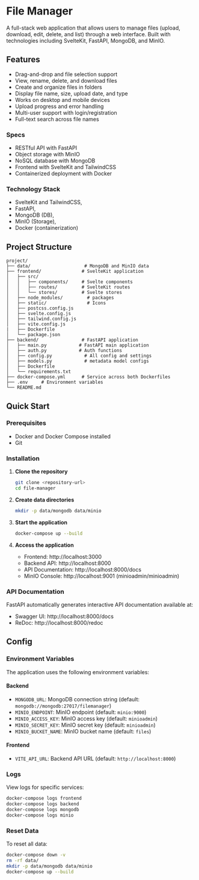 # File Manager

A full-stack web application that allows users to manage files (upload, download, edit, delete, and list) through a web interface. Built with technologies including SvelteKit, FastAPI, MongoDB, and MinIO.

## Features

- Drag-and-drop and file selection support
- View, rename, delete, and download files
- Create and organize files in folders
- Display file name, size, upload date, and type
- Works on desktop and mobile devices
- Upload progress and error handling
- Multi-user support with login/registration
- Full-text search across file names

### Specs

- RESTful API with FastAPI
- Object storage with MinIO
- NoSQL database with MongoDB
- Frontend with SvelteKit and TailwindCSS
- Containerized deployment with Docker

### Technology Stack

- SvelteKit and TailwindCSS, 
- FastAPI, 
- MongoDB (DB),
- MinIO (Storage), 
- Docker (containerization)

## Project Structure

```
project/
├── data/                    # MongoDB and MinIO data
├── frontend/               # SvelteKit application
│   ├── src/
│   │   ├── components/     # Svelte components
│   │   ├── routes/         # SvelteKit routes
│   │   └── stores/         # Svelte stores
│   ├── node_modules/         # packages
│   ├── static/               # Icons
│   ├── postcss.config.js
│   ├── svelte.config.js
│   ├── tailwind.config.js
│   ├── vite.config.js
|   ├── Dockerfile
│   └── package.json
├── backend/                # FastAPI application
│   ├── main.py            # FastAPI main application
│   ├── auth.py            # Auth functions
│   ├── config.py            # All config and settings
│   ├── models.py            # metadata model configs
│   ├── Dockerfile
│   └── requirements.txt
├── docker-compose.yml      # Service across both Dockerfiles
├── .env     # Environment variables
└── README.md
```

## Quick Start

### Prerequisites
- Docker and Docker Compose installed
- Git

### Installation

1. **Clone the repository**
   ```bash
   git clone <repository-url>
   cd file-manager
   ```

2. **Create data directories**
   ```bash
   mkdir -p data/mongodb data/minio
   ```

3. **Start the application**
   ```bash
   docker-compose up --build
   ```

4. **Access the application**
   - Frontend: http://localhost:3000
   - Backend API: http://localhost:8000
   - API Documentation: http://localhost:8000/docs
   - MinIO Console: http://localhost:9001 (minioadmin/minioadmin)

### API Documentation
FastAPI automatically generates interactive API documentation available at:
- Swagger UI: http://localhost:8000/docs
- ReDoc: http://localhost:8000/redoc

## Config

### Environment Variables

The application uses the following environment variables:

#### Backend
- `MONGODB_URL`: MongoDB connection string (default: `mongodb://mongodb:27017/filemanager`)
- `MINIO_ENDPOINT`: MinIO endpoint (default: `minio:9000`)
- `MINIO_ACCESS_KEY`: MinIO access key (default: `minioadmin`)
- `MINIO_SECRET_KEY`: MinIO secret key (default: `minioadmin`)
- `MINIO_BUCKET_NAME`: MinIO bucket name (default: `files`)

#### Frontend
- `VITE_API_URL`: Backend API URL (default: `http://localhost:8000`)

### Logs
View logs for specific services:
```bash
docker-compose logs frontend
docker-compose logs backend
docker-compose logs mongodb
docker-compose logs minio
```

### Reset Data
To reset all data:
```bash
docker-compose down -v
rm -rf data/
mkdir -p data/mongodb data/minio
docker-compose up --build
```

